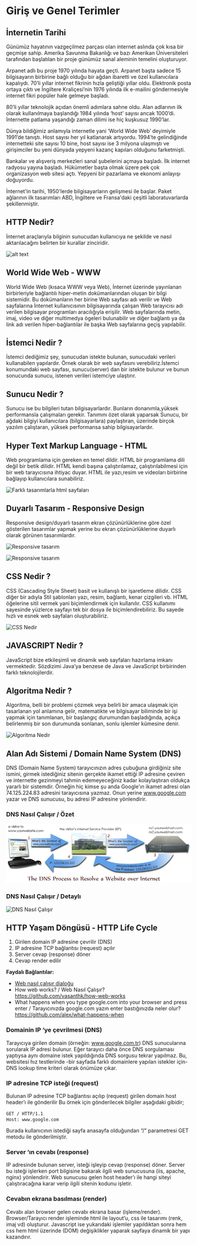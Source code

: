 # Giriş ve Genel Terimler

## İnternetin  Tarihi
Günümüz hayatının vazgeçilmez parçası olan internet aslında çok kısa bir geçmişe sahip. Amerika Savunma Bakanlığı ve bazı Amerikan Üniversiteleri tarafından başlatılan bir proje günümüz sanal aleminin temelini oluşturuyor.

Arpanet adlı bu proje 1970 yılında hayata geçti. Arpanet başta sadece 15 bilgisayarın birbirine bağlı olduğu bir ağdan ibaretti ve özel kullanıcılara kapalıydı. 70’li yıllar internet fikrinin hızla geliştiği yıllar oldu. Elektronik posta ortaya çıktı ve İngiltere Kraliçesi’nin 1976 yılında ilk e-mailini göndermesiyle internet fikri popüler hale gelmeye başladı.

80’li yıllar teknolojik açıdan önemli adımlara sahne oldu. Alan adlarının ilk olarak kullanılmaya başlandığı 1984 yılında ‘host’ sayısı ancak 1000’di. İnternette patlama yaşandığı zaman dilimi ise hiç kuşkusuz 1990’lar.

Dünya bildiğimiz anlamıyla internetle yani ‘World Wide Web’ deyimiyle 1991’de tanıştı. Host sayısı her yıl katlanarak artıyordu. 1994’te gelindiğinde internetteki site sayısı 10 bine, host sayısı ise 3 milyona ulaşmıştı ve girişimciler bu yeni dünyada yepyeni kazanç kapıları olduğunu farketmişti.

Bankalar ve alışveriş merkezleri sanal şubelerini açmaya başladı. İlk internet radyosu yayına başladı. Hükümetler başta olmak üzere pek çok organizasyon web sitesi açtı. Yepyeni bir pazarlama ve ekonomi anlayışı doğuyordu.

İnternet'in tarihi,  1950'lerde bilgisayarların gelişmesi ile başlar. Paket ağlarının ilk tasarımları ABD, İngiltere ve Fransa'daki çeşitli laboratuvarlarda şekillenmiştir.

## HTTP Nedir?

İnternet araçlarıyla bilginin sunucudan kullanıcıya ne şekilde ve nasıl aktarılacağını belirten bir kurallar zinciridir.

![alt text](http://w3programmers.com/bangla/wp-content/uploads/2017/12/http-request-response.png "HTTP")

## World Wide Web - WWW
World Wide Web (kısaca WWW veya Web), İnternet üzerinde yayınlanan birbirleriyle bağlantılı hiper-metin dokümanlarından oluşan bir bilgi sistemidir. Bu dokümanların her birine Web sayfası adı verilir ve Web sayfalarına İnternet kullanıcısının bilgisayarında çalışan Web tarayıcısı adı verilen bilgisayar programları aracılığıyla erişilir. Web sayfalarında metin, imaj, video ve diğer multimedya ögeleri bulunabilir ve diğer bağlantı ya da link adı verilen hiper-bağlantılar ile başka Web sayfalarına geçiş yapılabilir.

## İstemci Nedir ?
İstemci dediğimiz şey, sunucudan istekte bulunan, sunucudaki verileri kullanabilen yapılardır. Örnek olarak bir web sayfasını verebiliriz.İstemci konumundaki web sayfası, sunucu(server) dan bir istekte bulunur ve bunun sonucunda sunucu, istenen verileri istemciye ulaştırır.

## Sunucu Nedir ?
Sunucu ise bu bilgileri tutan bilgisayarlardır. Bunların donanımla,yüksek performansla çalışmaları gerekir. Tanımını özet olarak yaparsak Sunucu, bir ağdaki bilgiyi kullanıcılara (bilgisayarlara) paylaştıran, üzerinde birçok yazılım çalıştaran, yüksek performansa sahip bilgisayarlardır.

## Hyper Text Markup Language - HTML
Web programlama için gereken en temel dildir. HTML bir programlama dili değil bir betik dilidir. HTML kendi başına çalıştırılamaz, çalıştırılabilmesi için bir web tarayıcısına ihtiyac duyar. HTML ile yazı,resim ve videoları birbirine bağlayıp kullanıcılara sunabiliriz.

![Farklı tasarımlarla html sayfaları](https://dab1nmslvvntp.cloudfront.net/wp-content/uploads/2011/01/newsletter-layouts1.png "HTML")

## Duyarlı Tasarım - Responsive Design
Responsive design/duyarlı tasarım ekran çözünürlüklerine göre özel gösterilen tasarımlar yapmak yerine bu ekran çözünürlüklerine duyarlı olarak görünen tasarımlardır.

![Responsive tasarım](http://juliabeka.com/img/about-gif.gif)

![Responsive tasarım](http://www.deltawebsistem.com/userfiles/image/reponsive-tasarim-cozunurlukleri.jpg)

## CSS Nedir ?
CSS (Cascading Style Sheet) basit ve kullanışlı bir işaretleme dilidir. CSS diğer bir adıyla Stil şablonları yazı, resim, bağlantı, kenar çizgileri vb. HTML öğelerine sitil vermek yani biçimlendirmek için kullanılır. CSS kullanımı sayesinde yüzlerce sayfayı tek bir dosya ile biçimlendirebiliriz. Bu sayede hızlı ve esnek web sayfaları oluşturabiliriz.

![CSS Nedir](http://tutorial.techaltum.com/images/html-css.jpg "CSS")

## JAVASCRIPT Nedir ?
JavaScript bize etkileşimli ve dinamik web sayfaları hazırlama imkanı vermektedir. Sözdizimi Java’ya benzese de Java ve JavaScript birbirinden farklı teknolojilerdir.

## Algoritma Nedir ?
Algoritma, belli bir problemi çözmek veya belirli bir amaca ulaşmak için tasarlanan yol anlamına gelir, matematikte ve bilgisayar biliminde bir işi yapmak için tanımlanan, bir başlangıç durumundan başladığında, açıkça belirlenmiş bir son durumunda sonlanan, sonlu işlemler kümesine denir.

![Algoritma Nedir](https://upload.wikimedia.org/wikipedia/commons/thumb/a/ac/LampFlowchart_tr.svg/300px-LampFlowchart_tr.svg.png)


## Alan Adı Sistemi / Domain Name System (DNS)
DNS (Domain Name System) tarayıcınızın adres çubuğuna girdiğiniz site ismini, girmek istediğiniz sitenin gerçekte ikamet ettiği IP adresine çeviren ve internette gezinmeyi tahmin edemeyeceğiniz kadar kolaylaştıran oldukça yararlı bir sistemdir. Örneğin hiç kimse şu anda Google'ın ikamet adresi olan 74.125.224.83 adresini tarayıcısına yazmaz. Onun yerine www.google.com yazar ve DNS sunucusu, bu adresi IP adresine yönlendirir.


### DNS Nasıl Çalışır / Özet
![DNS Nasıl Çalışır](img/giris_konulari/how-dns-works1.jpg "DNS")


### DNS Nasıl Çalışır / Detaylı
![DNS Nasıl Çalışır](http://news.constellix.com/wp-content/uploads/2017/10/how-dns-works3-1024x613.png "DNS")


## HTTP Yaşam Döngüsü - HTTP Life Cycle
1. Girilen domain IP adresine çevrilir (DNS)
2. IP adresine TCP bağlantısı (request) açılır
3. Server cevap (response) döner
4. Cevap render edilir

**Faydalı Bağlantılar:**
- [Web nasıl çalışır dialoğu]( https://github.com/kemtake/PHP-Egitimi/blob/master/web.dialogu.md)
- How web works? / Web Nasıl Çalışır?<br>
  https://github.com/vasanthk/how-web-works
- What happens when you type google.com into your browser and press enter / Tarayıcınızda google.com yazın enter bastığınızda neler olur?<br>
  https://github.com/alex/what-happens-when

### Domainin IP ‘ye çevrilmesi (DNS)
Tarayıcıya girilen domain (örneğin: www.google.com.tr) DNS sunucularına sorularak IP adresi bulunur. Eğer tarayıcı daha önce DNS sorgulaması yaptıysa aynı domaine istek yapıldığında DNS sorgusu tekrar yapılmaz. Bu, websitesi hız testlerinde -bir sayfada farklı domainlere yapılan istekler için- DNS lookup time kriteri olarak önümüze çıkar.

### IP adresine TCP isteği (request)
Bulunan IP adresine TCP bağlantısı açılıp (request) girilen domain host header’ı ile gönderilir Bu örnek için gönderilecek bilgiler aşağıdaki gibidir;
```
GET / HTTP/1.1
Host: www.google.com
```
Burada kullanıcının istediği sayfa anasayfa olduğundan “/” parametresi GET metodu ile gönderilmiştir.

### Server ‘ın cevabı (response)
IP adresinde bulunan server, isteği işleyip cevap (response) döner. Server bu isteği işlerken port bilgisine bakarak ilgili web sunucusuna (iis, apache, nginx) yönlendirir. Web sunucusu gelen host header’ı ile hangi siteyi çalıştıracağına karar verip ilgili sitenin kodunu işletir.

### Cevabın ekrana basılması (render)
Cevabı alan browser gelen cevabı ekrana basar (işleme/render). Browser/Tarayıcı render işleminde html ile layout’u, css ile tasarımı (renk, imaj vd) oluşturur. Javascript ise yukarıdaki işlemler yapıldıktan sonra hem css hem html üzerinde (DOM) değişiklikler yaparak sayfaya dinamik bir yapı kazandırır.
